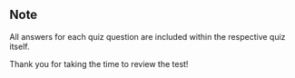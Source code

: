 ## Note
All answers for each quiz question are included within the respective quiz itself.

Thank you for taking the time to review the test!
